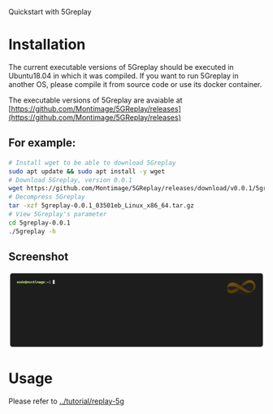 Quickstart with 5Greplay

# Installation

The current executable versions of 5Greplay should be executed in Ubuntu18.04 in which it was compiled. 
If you want to run 5Greplay in another OS, please compile it from source code or use its docker container.

The executable versions of 5Greplay are avaiable at [https://github.com/Montimage/5GReplay/releases](https://github.com/Montimage/5GReplay/releases)

## For example:
```bash
# Install wget to be able to download 5Greplay
sudo apt update && sudo apt install -y wget
# Download 5Greplay, version 0.0.1
wget https://github.com/Montimage/5GReplay/releases/download/v0.0.1/5greplay-0.0.1_03501eb_Linux_x86_64.tar.gz
# Decompress 5Greplay
tar -xzf 5greplay-0.0.1_03501eb_Linux_x86_64.tar.gz
# View 5Greplay's parameter
cd 5greplay-0.0.1
./5greplay -h
```

## Screenshot

![screenshot](screenshot.gif)

# Usage

Please refer to [../tutorial/replay-5g](../tutorial/replay-5g)
